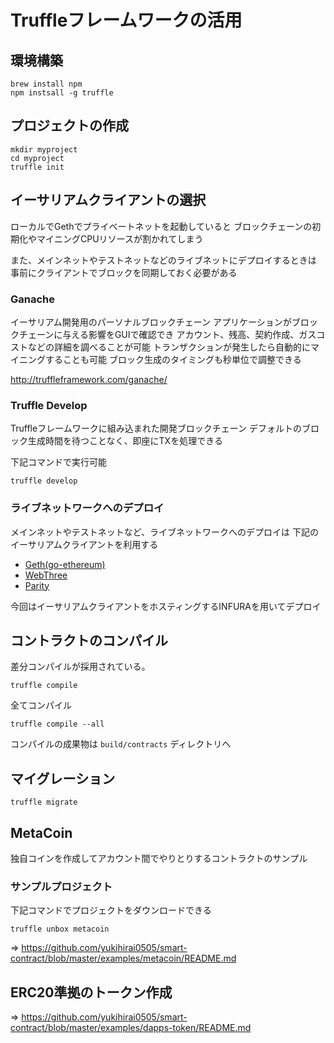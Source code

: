 # Truffleフレームワークの活用

## 環境構築

```
brew install npm
npm instsall -g truffle
```

## プロジェクトの作成


```
mkdir myproject
cd myproject
truffle init
```

## イーサリアムクライアントの選択

ローカルでGethでプライベートネットを起動していると
ブロックチェーンの初期化やマイニングCPUリソースが割かれてしまう

また、メインネットやテストネットなどのライブネットにデプロイするときは
事前にクライアントでブロックを同期しておく必要がある

### Ganache

イーサリアム開発用のパーソナルブロックチェーン
アプリケーションがブロックチェーンに与える影響をGUIで確認でき
アカウント、残高、契約作成、ガスコストなどの詳細を調べることが可能
トランザクションが発生したら自動的にマイニングすることも可能
ブロック生成のタイミングも秒単位で調整できる

http://truffleframework.com/ganache/

### Truffle Develop

Truffleフレームワークに組み込まれた開発ブロックチェーン
デフォルトのブロック生成時間を待つことなく、即座にTXを処理できる

下記コマンドで実行可能

```
truffle develop
```

### ライブネットワークへのデプロイ

メインネットやテストネットなど、ライブネットワークへのデプロイは
下記のイーサリアムクライアントを利用する

- [Geth(go-ethereum)](https://github.com/ethereum/go-ethereum)
- [WebThree](https://github.com/ethereum/cpp-ethereum)
- [Parity](https://github.com/paritytech/parity)

今回はイーサリアムクライアントをホスティングするINFURAを用いてデプロイ

## コントラクトのコンパイル

差分コンパイルが採用されている。

```
truffle compile
```

全てコンパイル

```
truffle compile --all
```

コンパイルの成果物は `build/contracts` ディレクトリへ


## マイグレーション

```
truffle migrate
```

## MetaCoin

独自コインを作成してアカウント間でやりとりするコントラクトのサンプル

### サンプルプロジェクト

下記コマンドでプロジェクトをダウンロードできる

```
truffle unbox metacoin
```

=> https://github.com/yukihirai0505/smart-contract/blob/master/examples/metacoin/README.md

## ERC20準拠のトークン作成

=> https://github.com/yukihirai0505/smart-contract/blob/master/examples/dapps-token/README.md